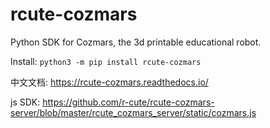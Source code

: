 # rcute-cozmars

Python SDK for Cozmars, the 3d printable educational robot.

Install: `python3 -m pip install rcute-cozmars`

中文文档: https://rcute-cozmars.readthedocs.io/

js SDK: https://github.com/r-cute/rcute-cozmars-server/blob/master/rcute_cozmars_server/static/cozmars.js